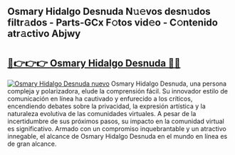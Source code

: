 ## Osmary Hidalgo Desnuda N𝚞𝚎vos desn𝚞dos filtr𝚊dos - Parts-GCx F𝚘tos vid𝚎o - C𝚘ntenido atr𝚊ctivo Abjwy

# <h2><a href="http://mb5hpw.tromn.icu/?c=Osmary+Hidalgo+Desnuda">🔗👉👉👉 Osmary Hidalgo Desnuda 🔗🔗</a></h2>

[![Osmary Hidalgo Desnuda nuevo](https://i.imgur.com/pEAQMta.gif)](http://mb5hpw.tromn.icu/?c=Osmary+Hidalgo+Desnuda)
Osmary Hidalgo Desnuda, una persona compleja y polarizadora, elude la comprensión fácil. Su innovador estilo de comunicación en línea ha cautivado y enfurecido a los críticos, encendiendo debates sobre la privacidad, la expresión artística y la naturaleza evolutiva de las comunidades virtuales. A pesar de la incertidumbre de sus próximos pasos, su impacto en la comunidad virtual es significativo. Armado con un compromiso inquebrantable y un atractivo innegable, el alcance de Osmary Hidalgo Desnuda en el mundo en línea es de gran alcance.
